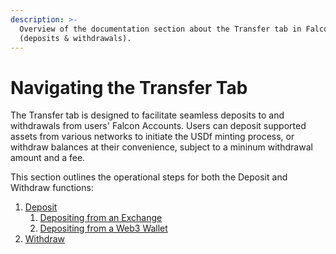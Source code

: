 ```yaml
---
description: >-
  Overview of the documentation section about the Transfer tab in Falcon Finance
  (deposits & withdrawals).
---
```


# Navigating the Transfer Tab

The Transfer tab is designed to facilitate seamless deposits to and withdrawals from users' Falcon Accounts. Users can deposit supported assets from various networks to initiate the USDf minting process, or withdraw balances at their convenience, subject to a mininum withdrawal amount and a fee.

This section outlines the operational steps for both the Deposit and Withdraw functions:

1. [Deposit](deposit-assets/)
   1. [Depositing from an Exchange](deposit-assets/depositing-from-a-centralized-exchange.md)
   2. [Depositing from a Web3 Wallet](deposit-assets/depositing-from-a-web3-wallet.md)
2. [Withdraw](withdraw-assets.md)



